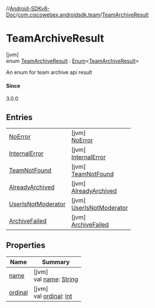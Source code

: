 //[Android-SDKv6-Doc](../../../index.md)/[com.ciscowebex.androidsdk.team](../index.md)/[TeamArchiveResult](index.md)

# TeamArchiveResult

[jvm]\
enum [TeamArchiveResult](index.md) : [Enum](https://kotlinlang.org/api/latest/jvm/stdlib/kotlin/-enum/index.html)&lt;[TeamArchiveResult](index.md)&gt; 

An enum for team archive api result

#### Since

3.0.0

## Entries

| | |
|---|---|
| [NoError](-no-error/index.md) | [jvm]<br>[NoError](-no-error/index.md) |
| [InternalError](-internal-error/index.md) | [jvm]<br>[InternalError](-internal-error/index.md) |
| [TeamNotFound](-team-not-found/index.md) | [jvm]<br>[TeamNotFound](-team-not-found/index.md) |
| [AlreadyArchived](-already-archived/index.md) | [jvm]<br>[AlreadyArchived](-already-archived/index.md) |
| [UserIsNotModerator](-user-is-not-moderator/index.md) | [jvm]<br>[UserIsNotModerator](-user-is-not-moderator/index.md) |
| [ArchiveFailed](-archive-failed/index.md) | [jvm]<br>[ArchiveFailed](-archive-failed/index.md) |

## Properties

| Name | Summary |
|---|---|
| [name](../-list-team-membership-result/-bad-request/index.md#-372974862%2FProperties%2F-411797461) | [jvm]<br>val [name](../-list-team-membership-result/-bad-request/index.md#-372974862%2FProperties%2F-411797461): [String](https://kotlinlang.org/api/latest/jvm/stdlib/kotlin/-string/index.html) |
| [ordinal](../-list-team-membership-result/-bad-request/index.md#-739389684%2FProperties%2F-411797461) | [jvm]<br>val [ordinal](../-list-team-membership-result/-bad-request/index.md#-739389684%2FProperties%2F-411797461): [Int](https://kotlinlang.org/api/latest/jvm/stdlib/kotlin/-int/index.html) |
